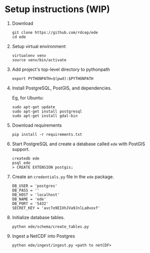 # Setup instructions (WIP)

1. Download

   ```
   git clone https://github.com/rdcep/ede
   cd ede
   ```

2. Setup virtual environment

   ```
   virtualenv venv
   source venv/bin/activate
   ```

3. Add project's top-level directory to pythonpath

   ```
   export PYTHONPATH=$(pwd):$PYTHONPATH
   ```

4. Install PostgreSQL, PostGIS, and dependencies.

   Eg, for Ubuntu:
   ```
   sudo apt-get update
   sudo apt-get install postgresql
   sudo apt-get install gdal-bin

   ```

5. Download requirements

   ```
   pip install -r requirements.txt
   ```

6. Start PostgreSQL and create a database called `ede` with PostGIS
   support.

   ```
   createdb ede
   psql ede
   > CREATE EXTENSION postgis;
   ```

7. Create an `credentials.py` file in the `ede` package.

   ```
   DB_USER = 'postgres'
   DB_PASS = ''
   DB_HOST = 'localhost'
   DB_NAME = 'ede'
   DB_PORT = '5432'
   SECRET_KEY = 'avc7o9EIXhJVa9JnlLa0voxf'
   ```

8. Initialize database tables.

   ```
   python ede/schema/create_tables.py
   ```

9. Ingest a NetCDF into Postgres

   ```
   python ede/ingest/ingest.py <path to netCDF>
   ```
